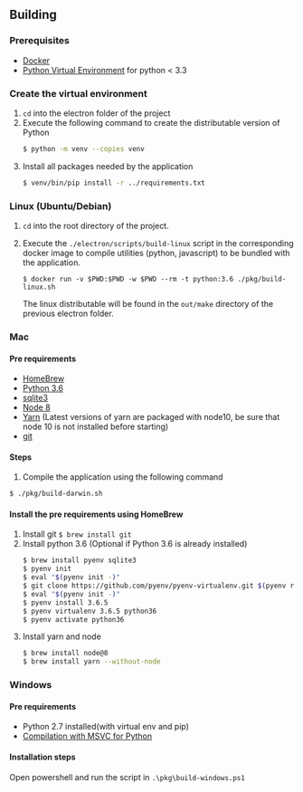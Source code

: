 ## Building

### Prerequisites
* [Docker](https://www.docker.com/)
* [Python Virtual Environment](https://docs.python.org/3/library/venv.html) for python < 3.3

### Create the virtual environment 
1. `cd` into the electron folder of the project
1. Execute the following command to create the distributable version of Python
    ```bash
    $ python -m venv --copies venv
    ```
1. Install all packages needed by the application
    ```bash
    $ venv/bin/pip install -r ../requirements.txt
    ```

### Linux (Ubuntu/Debian)
1. `cd` into the root directory of the project.
1. Execute the `./electron/scripts/build-linux` script in the corresponding docker image to compile utilities (python, javascript) to be bundled with the application.
   ```
   $ docker run -v $PWD:$PWD -w $PWD --rm -t python:3.6 ./pkg/build-linux.sh
   ```

   The linux distributable will be found in the `out/make` directory of the previous electron folder.

### Mac

#### Pre requirements
* [HomeBrew](https://brew.sh/)
* [Python 3.6](#install-the-pre-requirements-using-homebrew)
* [sqlite3](#install-the-pre-requirements-using-homebrew)
* [Node 8](#install-the-pre-requirements-using-homebrew)
* [Yarn](#install-the-pre-requirements-using-homebrew) (Latest versions of yarn are packaged with node10, be sure that node 10 is not installed before starting)
* [git](#install-the-pre-requirements-using-homebrew)

#### Steps
1. Compile the application using the following command
```bash
$ ./pkg/build-darwin.sh
```

#### Install the pre requirements using HomeBrew
1. Install git
    `$ brew install git`
1. Install python 3.6 (Optional if Python 3.6 is already installed)
    ```bash
    $ brew install pyenv sqlite3
    $ pyenv init
    $ eval "$(pyenv init -)"
    $ git clone https://github.com/pyenv/pyenv-virtualenv.git $(pyenv root)/plugins/pyenv-virtualenv
    $ eval "$(pyenv init -)"
    $ pyenv install 3.6.5
    $ pyenv virtualenv 3.6.5 python36
    $ pyenv activate python36
    ```
1. Install yarn and node
    ```bash
    $ brew install node@8
    $ brew install yarn --without-node
    ```

### Windows

#### Pre requirements
* Python 2.7 installed(with virtual env and pip) 
* [Compilation with MSVC for Python](https://www.microsoft.com/en-gb/download/details.aspx?id=44266)


#### Installation steps

Open powershell and run the script in `.\pkg\build-windows.ps1`
